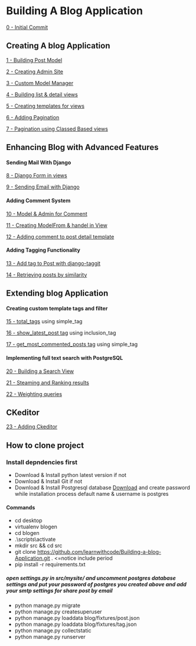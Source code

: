 # Building A Blog Application

[0 - Initial Commit](../../tree/066c994d0cc01b916c85d50b68824fa61f8e94bc/)

## Creating A blog Application

[1 - Building Post Model](../../tree/773abcdafc72dc54747c6a0accba865c3be909b8/)

[2 - Creating Admin Site](../../tree/e6605e208c6fa631191151e470e4cebaf0683638/)

[3 - Custom Model Manager](../../tree/dc090def2841a60a037762a711eb78a280fd5b6d/)

[4 - Building list & detail views](../../tree/94be5615c67881ec4c85cf8694dcdb38629d6c7a/)

[5 - Creating templates for views](../../tree/0c0123ffe30970d9aa1f31acc3a33ecaab5a1c08/)

[6 - Adding Pagination](../../tree/4aba103e00355a14debf09d38f4506a5db00ba1f/)

[7 - Pagination using Classed Based views](../../tree/26f29f3918975c784512e6259b85fb055fef89f0/)

## Enhancing Blog with Advanced Features

#### Sending Mail With Django

[8 - Django Form in views](../../tree/6434e2bb6063cdd9d513677aaa1d7a61e5b83ba4/)

[9 - Sending Email with Django](../../tree/43775e7353a1bff76a578e2051a91b1993962032/)

#### Adding Comment System

[10 - Model & Admin for Comment](../../tree/9837328a61db0b073fd5465fdcd145a84c4b469c/)

[11 - Creating ModelFrom & handel in View](../../tree/11c697b6e77633feaa9ef559a0dc3ca7eaf9a0a2/)

[12 - Adding comment to post detail template](../../tree/abe376ff1db92f79c264b9ef04acd2aa245a5bce/)

#### Adding Tagging Functionality

[13 - Add tag to Post with django-taggit](../../tree/2b95f612113c05fee7608bf8029ea4e69105207f/)

[14 - Retrieving posts by similarity](../../tree/6b953cdf6eab2154b604b0ea9ddb5813c2e02c19/)

## Extending blog Application

#### Creating custom template tags and filter

[15 - total_tags](../../tree/3be46bce57968cea626ccd72041d9e272d0899a0/) using simple_tag

[16 - show_latest_post tag](../../tree/28ad09da6837c927e38dae995a1fee5e082d62ef/) using inclusion_tag

[17 - get_most_commented_posts tag](../../tree/8139ee3ad76055d298bd816507a8e828a030fcef/) using simple_tag

#### Implementing full text search with PostgreSQL

[20 - Building a Search View](../../tree/af5cc552f853c851dafb86c18c1ead0127408786/)

[21 - Steaming and Ranking results](../../tree/ec6a6593a3811e8ce8bc785898c635af663a454d/)

[22 - Weighting queries](../../tree/dfccc07df3090c106100a68ba934dca913540758/)

## CKeditor

[23 - Adding Ckeditor](../../tree/dc277fae671bd58c9cd60fcd5317202fe0334a7f/)

## How to clone project

### Install depndencies first

- Download & Install python latest version if not
- Download & Install Git if not
- Download & Install Postgresql database [Download](https://www.postgresql.org/download/windows/)
  and create password while installation process default name & username is postgres

#### Commands

- cd desktop
- virtualenv blogen
- cd blogen
- .\scripts\activate
- mkdir src && cd src
- git clone https://github.com/learnwithcode/Building-a-blog-Application.git . <=notice include period
- pip install -r requirements.txt

##### open settings.py in src/mysite/ and uncomment postgres database settings and put your password of postgres you created above and add your smtp settings for share post by email

- python manage.py migrate
- python manage.py createsuperuser
- python manage.py loaddata blog/fixtures/post.json
- python manage.py loaddata blog/fixtures/tag.json
- python manage.py collectstatic
- python manage.py runserver
